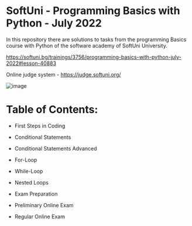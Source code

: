 # SoftUni - Programming Basics with Python - July 2022

In this repository there are solutions to tasks from the programming Basics course with Python of the software academy of SoftUni University.

https://softuni.bg/trainings/3756/programming-basics-with-python-july-2022#lesson-40883

Online judge system - https://judge.softuni.org/

![image](https://user-images.githubusercontent.com/114032977/191654383-66852f3f-ead9-4ef0-8b51-feb0dea131eb.png)

# Table of Contents:

- First Steps in Coding
- Conditional Statements
- Conditional Statements Advanced
- For-Loop
- While-Loop
- Nested Loops

- Exam Preparation
- Preliminary Online Exam
- Regular Online Exam
